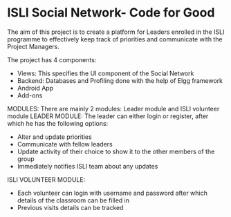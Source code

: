 # ISLI Social Network- Code for Good

The aim of this project is to create a platform for Leaders enrolled in the     ISLI programme to effectively keep track of priorities and communicate with     the Project Managers.

The project has 4 components:
- Views: This specifies the UI component of the Social Network
- Backend: Databases and Profiling done with the help of Elgg framework
- Android App
- Add-ons

MODULES: 
There are mainly 2 modules: Leader module and ISLI volunteer module
LEADER MODULE: 
    The leader can either login or register, after which he has the following options:
- Alter and update priorities
- Communicate with fellow leaders
- Update activity of their choice to show it to the other members of the group
- Immediately notifies ISLI team about any updates

ISLI VOLUNTEER MODULE: 
- Each volunteer can login with username and password after which details of the classroom can be filled in
- Previous visits details can be tracked 
